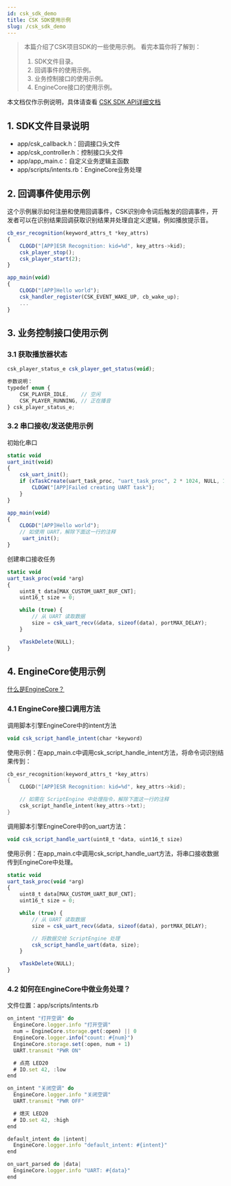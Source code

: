 ```yaml
---
id: csk_sdk_demo
title: CSK SDK使用示例
slug: /csk_sdk_demo
---
```




> 本篇介绍了CSK项目SDK的一些使用示例。
> 看完本篇你将了解到：
>
> 1. SDK文件目录。
> 2. 回调事件的使用示例。
> 3. 业务控制接口的使用示例。
> 4. EngineCore接口的使用示例。

本文档仅作示例说明，具体请查看 [CSK SDK API详细文档](https://open.listenai.com/csksdk_api)

## 1. SDK文件目录说明

- app/csk_callback.h：回调接口头文件
- app/csk_controller.h：控制接口头文件
- app/app_main.c：自定义业务逻辑主函数
- app/scripts/intents.rb：EngineCore业务处理

## 2. 回调事件使用示例

这个示例展示如何注册和使用回调事件，CSK识别命令词后触发的回调事件，开发者可以在识别结果回调获取识别结果并处理自定义逻辑，例如播放提示音。

```js
cb_esr_recognition(keyword_attrs_t *key_attrs)
{
    CLOGD("[APP]ESR Recognition: kid=%d", key_attrs->kid);
    csk_player_stop();
    csk_player_start(2);
}

app_main(void)
{
	CLOGD("[APP]Hello world");
	csk_handler_register(CSK_EVENT_WAKE_UP, cb_wake_up);
    ...
}
```

## 3. 业务控制接口使用示例

### 3.1 获取播放器状态
```js
csk_player_status_e csk_player_get_status(void);

参数说明：
typedef enum {
    CSK_PLAYER_IDLE,    // 空闲
    CSK_PLAYER_RUNNING, // 正在播音
} csk_player_status_e;
```

### 3.2 串口接收/发送使用示例
初始化串口
```js
static void
uart_init(void)
{
	csk_uart_init();
	if (xTaskCreate(uart_task_proc, "uart_task_proc", 2 * 1024, NULL, 13, NULL) != pdPASS) {
		CLOGW("[APP]Failed creating UART task");
	}
}

app_main(void)
{
	CLOGD("[APP]Hello world");
	// 如使用 UART，解除下面这一行的注释
	 uart_init();
}
```

创建串口接收任务
```js
static void
uart_task_proc(void *arg)
{
	uint8_t data[MAX_CUSTOM_UART_BUF_CNT];
	uint16_t size = 0;

	while (true) {
		// 从 UART 读取数据
		size = csk_uart_recv(&data, sizeof(data), portMAX_DELAY);
	}

	vTaskDelete(NULL);
}
```

## 4. EngineCore使用示例
[什么是EngineCore？](https://open.listenai.com/guides/EngineCore/getting_started)

### 4.1 EngineCore接口调用方法
调用脚本引擎EngineCore中的intent方法
```js
void csk_script_handle_intent(char *keyword)
```
使用示例：在app_main.c中调用csk_script_handle_intent方法，将命令词识别结果传到：
```C
cb_esr_recognition(keyword_attrs_t *key_attrs)
{
	CLOGD("[APP]ESR Recognition: kid=%d", key_attrs->kid);

	// 如需在 ScriptEngine 中处理指令，解除下面这一行的注释
	csk_script_handle_intent(key_attrs->txt);
}
```

调用脚本引擎EngineCore中的on_uart方法：
```js
void csk_script_handle_uart(uint8_t *data, uint16_t size)
```
使用示例：在app_main.c中调用csk_script_handle_uart方法，将串口接收数据传到EngineCore中处理。

```js
static void
uart_task_proc(void *arg)
{
	uint8_t data[MAX_CUSTOM_UART_BUF_CNT];
	uint16_t size = 0;

	while (true) {
		// 从 UART 读取数据
		size = csk_uart_recv(&data, sizeof(data), portMAX_DELAY);

		// 将数据交给 ScriptEngine 处理
		csk_script_handle_uart(data, size);
	}

	vTaskDelete(NULL);
}
```
### 4.2 如何在EngineCore中做业务处理？
文件位置：app/scripts/intents.rb
```js
on_intent "打开空调" do
  EngineCore.logger.info "打开空调"
  num = EngineCore.storage.get(:open) || 0
  EngineCore.logger.info("count: #{num}")
  EngineCore.storage.set(:open, num + 1)
  UART.transmit "PWR ON"

  # 点亮 LED20
  # IO.set 42, :low
end

on_intent "关闭空调" do
  EngineCore.logger.info "关闭空调"
  UART.transmit "PWR OFF"

  # 熄灭 LED20
  # IO.set 42, :high
end

default_intent do |intent|
  EngineCore.logger.info "default_intent: #{intent}"
end

on_uart_parsed do |data|
  EngineCore.logger.info "UART: #{data}"
end
```
